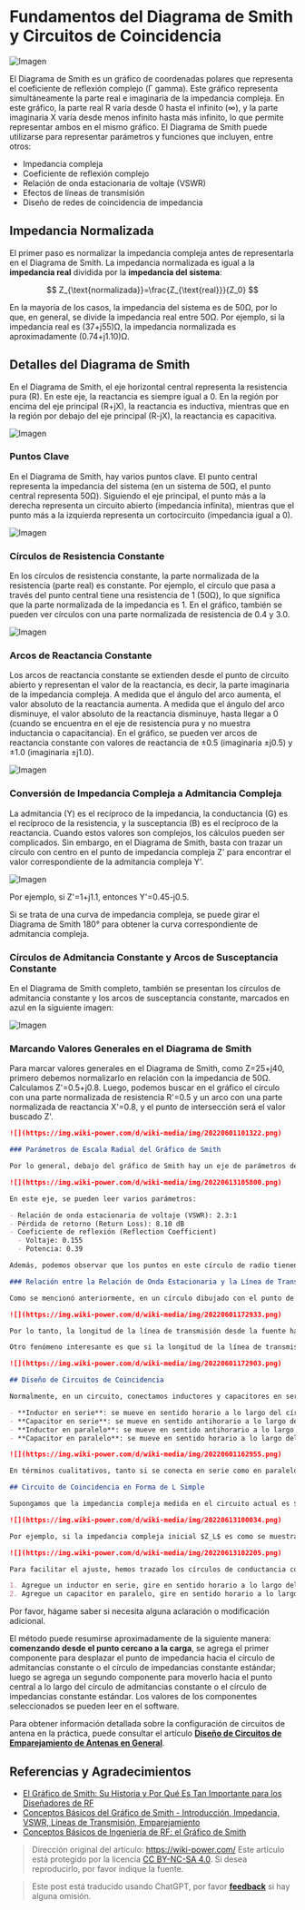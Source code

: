 # Fundamentos del Diagrama de Smith y Circuitos de Coincidencia

![Imagen](https://img.wiki-power.com/d/wiki-media/img/20220601144205.jpg)

El Diagrama de Smith es un gráfico de coordenadas polares que representa el coeficiente de reflexión complejo (Γ gamma). Este gráfico representa simultáneamente la parte real e imaginaria de la impedancia compleja. En este gráfico, la parte real R varía desde 0 hasta el infinito (∞), y la parte imaginaria X varía desde menos infinito hasta más infinito, lo que permite representar ambos en el mismo gráfico. El Diagrama de Smith puede utilizarse para representar parámetros y funciones que incluyen, entre otros:

- Impedancia compleja
- Coeficiente de reflexión complejo
- Relación de onda estacionaria de voltaje (VSWR)
- Efectos de líneas de transmisión
- Diseño de redes de coincidencia de impedancia

## Impedancia Normalizada

El primer paso es normalizar la impedancia compleja antes de representarla en el Diagrama de Smith. La impedancia normalizada es igual a la **impedancia real** dividida por la **impedancia del sistema**:

$$
Z_{\text{normalizada}}=\frac{Z_{\text{real}}}{Z_0}
$$

En la mayoría de los casos, la impedancia del sistema es de 50Ω, por lo que, en general, se divide la impedancia real entre 50Ω. Por ejemplo, si la impedancia real es (37+j55)Ω, la impedancia normalizada es aproximadamente (0.74+j1.10)Ω.

## Detalles del Diagrama de Smith

En el Diagrama de Smith, el eje horizontal central representa la resistencia pura (R). En este eje, la reactancia es siempre igual a 0. En la región por encima del eje principal (R+jX), la reactancia es inductiva, mientras que en la región por debajo del eje principal (R-jX), la reactancia es capacitiva.

![Imagen](https://img.wiki-power.com/d/wiki-media/img/20220531174443.png)

### Puntos Clave

En el Diagrama de Smith, hay varios puntos clave. El punto central representa la impedancia del sistema (en un sistema de 50Ω, el punto central representa 50Ω). Siguiendo el eje principal, el punto más a la derecha representa un circuito abierto (impedancia infinita), mientras que el punto más a la izquierda representa un cortocircuito (impedancia igual a 0).

![Imagen](https://img.wiki-power.com/d/wiki-media/img/20220531174646.png)

### Círculos de Resistencia Constante

En los círculos de resistencia constante, la parte normalizada de la resistencia (parte real) es constante. Por ejemplo, el círculo que pasa a través del punto central tiene una resistencia de 1 (50Ω), lo que significa que la parte normalizada de la impedancia es 1. En el gráfico, también se pueden ver círculos con una parte normalizada de resistencia de 0.4 y 3.0.

![Imagen](https://img.wiki-power.com/d/wiki-media/img/20220531174740.png)

### Arcos de Reactancia Constante

Los arcos de reactancia constante se extienden desde el punto de circuito abierto y representan el valor de la reactancia, es decir, la parte imaginaria de la impedancia compleja. A medida que el ángulo del arco aumenta, el valor absoluto de la reactancia aumenta. A medida que el ángulo del arco disminuye, el valor absoluto de la reactancia disminuye, hasta llegar a 0 (cuando se encuentra en el eje de resistencia pura y no muestra inductancia o capacitancia). En el gráfico, se pueden ver arcos de reactancia constante con valores de reactancia de ±0.5 (imaginaria ±j0.5) y ±1.0 (imaginaria ±j1.0).

![Imagen](https://img.wiki-power.com/d/wiki-media/img/20220613092622.png)

### Conversión de Impedancia Compleja a Admitancia Compleja

La admitancia (Y) es el recíproco de la impedancia, la conductancia (G) es el recíproco de la resistencia, y la susceptancia (B) es el recíproco de la reactancia. Cuando estos valores son complejos, los cálculos pueden ser complicados. Sin embargo, en el Diagrama de Smith, basta con trazar un círculo con centro en el punto de impedancia compleja Z' para encontrar el valor correspondiente de la admitancia compleja Y'.

![Imagen](https://img.wiki-power.com/d/wiki-media/img/20220601103327.png)

Por ejemplo, si Z'=1+j1.1, entonces Y'=0.45-j0.5.

Si se trata de una curva de impedancia compleja, se puede girar el Diagrama de Smith 180° para obtener la curva correspondiente de admitancia compleja.

### Círculos de Admitancia Constante y Arcos de Susceptancia Constante

En el Diagrama de Smith completo, también se presentan los círculos de admitancia constante y los arcos de susceptancia constante, marcados en azul en la siguiente imagen:

![Imagen](https://img.wiki-power.com/d/wiki-media/img/20220601144830.png)

### Marcando Valores Generales en el Diagrama de Smith

Para marcar valores generales en el Diagrama de Smith, como Z=25+j40, primero debemos normalizarlo en relación con la impedancia de 50Ω. Calculamos Z'=0.5+j0.8. Luego, podemos buscar en el gráfico el círculo con una parte normalizada de resistencia R'=0.5 y un arco con una parte normalizada de reactancia X'=0.8, y el punto de intersección será el valor buscado Z'.

```markdown
![](https://img.wiki-power.com/d/wiki-media/img/20220601101322.png)

### Parámetros de Escala Radial del Gráfico de Smith

Por lo general, debajo del gráfico de Smith hay un eje de parámetros de escala radial. Supongamos que hay un punto de impedancia compleja en el gráfico, conéctelo al punto central y gire a lo largo del radio hacia el eje principal, proyectándolo en el eje de parámetros de escala radial, como se muestra en la imagen:

![](https://img.wiki-power.com/d/wiki-media/img/20220613105800.png)

En este eje, se pueden leer varios parámetros:

- Relación de onda estacionaria de voltaje (VSWR): 2.3:1
- Pérdida de retorno (Return Loss): 8.10 dB
- Coeficiente de reflexión (Reflection Coefficient)
  - Voltaje: 0.155
  - Potencia: 0.39

Además, podemos observar que los puntos en este círculo de radio tienen estos mismos parámetros.

### Relación entre la Relación de Onda Estacionaria y la Línea de Transmisión

Como se mencionó anteriormente, en un círculo dibujado con el punto de impedancia del sistema (punto central) como centro y la distancia al punto de impedancia compleja como radio, los puntos en el círculo con diferentes impedancias tienen la misma Relación de Onda Estacionaria (SWR). El recorrido completo alrededor del círculo equivale a una longitud de onda / 2. Por lo tanto, **cada vez que la longitud de la línea de transmisión aumenta en un múltiplo de media longitud de onda, la impedancia compleja dará una vuelta completa en el círculo**.

![](https://img.wiki-power.com/d/wiki-media/img/20220601172933.png)

Por lo tanto, la longitud de la línea de transmisión desde la fuente hasta la antena debe controlarse para que sea un múltiplo entero de la mitad de la longitud de onda de la antena. Esto evita que la impedancia medida se desvíe de la impedancia real de la antena. Si la longitud no es un valor estándar, se puede utilizar el modelo de línea de transmisión en el software de simulación [**SimNEC**](http://www.ae6ty.com/smith_charts.html) para realizar ajustes.

Otro fenómeno interesante es que si la longitud de la línea de transmisión termina en un circuito abierto y es igual a un cuarto de longitud de onda (media vuelta), parece un cortocircuito; y si la longitud de la línea de transmisión con un circuito cerrado es igual a un cuarto de longitud de onda, la característica aparente es como un circuito abierto:

![](https://img.wiki-power.com/d/wiki-media/img/20220601172903.png)

## Diseño de Circuitos de Coincidencia

Normalmente, en un circuito, conectamos inductores y capacitores en serie o paralelo para ajustar la impedancia al valor deseado.

- **Inductor en serie**: se mueve en sentido horario a lo largo del círculo de resistencia constante.
- **Capacitor en serie**: se mueve en sentido antihorario a lo largo del círculo de resistencia constante.
- **Inductor en paralelo**: se mueve en sentido antihorario a lo largo del círculo de conductancia constante.
- **Capacitor en paralelo**: se mueve en sentido horario a lo largo del círculo de conductancia constante.

![](https://img.wiki-power.com/d/wiki-media/img/20220601162955.png)

En términos cualitativos, tanto si se conecta en serie como en paralelo, agregar un inductor hará que el punto de impedancia compleja suba, mientras que agregar un capacitor hará que baje.

## Circuito de Coincidencia en Forma de L Simple

Supongamos que la impedancia compleja medida en el circuito actual es $Z_L$, y necesitamos ajustarla a la impedancia deseada $Z_0$ (preferiblemente en el punto central, o en el círculo de resistencia de 50Ω). Podemos utilizar inductores o capacitores para construir un circuito de coincidencia simple en forma de L y mover el punto de impedancia compleja en el gráfico de Smith. La combinación de inductores o capacitores dependerá de la posición inicial de $Z_L$ en el gráfico de Smith. Puede elegir la combinación adecuada para construir el circuito de coincidencia en forma de L según la distribución de $Z_L$ en el gráfico de Smith, como se muestra en la siguiente imagen:

![](https://img.wiki-power.com/d/wiki-media/img/20220613100034.png)

Por ejemplo, si la impedancia compleja inicial $Z_L$ es como se muestra en la siguiente imagen (punto negro), podemos construir el circuito de coincidencia en forma de L según el diseño en la imagen más pequeña para llevarlo a la impedancia deseada $Z_0$ (punto rojo):

![](https://img.wiki-power.com/d/wiki-media/img/20220613102205.png)

Para facilitar el ajuste, hemos trazado los círculos de conductancia constante y resistencia constante en la imagen. Los pasos posteriores se pueden realizar en el software de simulación [**SimNEC**](http://www.ae6ty.com/smith_charts.html):

1. Agregue un inductor en serie, gire en sentido horario a lo largo del círculo de resistencia constante hasta que toque el círculo de conductancia constante.
2. Agregue un capacitor en paralelo, gire en sentido horario a lo largo del círculo de conductancia constante hasta llegar al punto central.
```

Por favor, hágame saber si necesita alguna aclaración o modificación adicional.

El método puede resumirse aproximadamente de la siguiente manera: **comenzando desde el punto cercano a la carga**, se agrega el primer componente para desplazar el punto de impedancia hacia el círculo de admitancias constante o el círculo de impedancias constante estándar; luego se agrega un segundo componente para moverlo hacia el punto central a lo largo del círculo de admitancias constante o el círculo de impedancias constante estándar. Los valores de los componentes seleccionados se pueden leer en el software.

Para obtener información detallada sobre la configuración de circuitos de antena en la práctica, puede consultar el artículo [**Diseño de Circuitos de Emparejamiento de Antenas en General**](https://wiki-power.com/%E4%B8%80%E8%88%AC%E5%A4%A9%E7%BA%BF%E5%8C%B9%E9%85%8D%E7%94%B5%E8%B7%AF%E7%9A%84%E8%AE%BE%E8%AE%A1).

## Referencias y Agradecimientos

- [El Gráfico de Smith: Su Historia y Por Qué Es Tan Importante para los Diseñadores de RF](https://www.digikey.cn/zh/blog/the-smith-chart-its-history-and-why-its-so-important)
- [Conceptos Básicos del Gráfico de Smith - Introducción, Impedancia, VSWR, Líneas de Transmisión, Emparejamiento](https://www.youtube.com/watch?v=TsXd6GktlYQ&list=PL4ZSD4omd_AzQ7T0Dt4zTBW8sHLQHjqMQ&index=7)
- [Conceptos Básicos de Ingeniería de RF: el Gráfico de Smith](https://cds.cern.ch/record/1417989/files/p95.pdf)

> Dirección original del artículo: <https://wiki-power.com/>
> Este artículo está protegido por la licencia [CC BY-NC-SA 4.0](https://creativecommons.org/licenses/by/4.0/deed.zh). Si desea reproducirlo, por favor indique la fuente.

> Este post está traducido usando ChatGPT, por favor [**feedback**](https://github.com/linyuxuanlin/Wiki_MkDocs/issues/new) si hay alguna omisión.